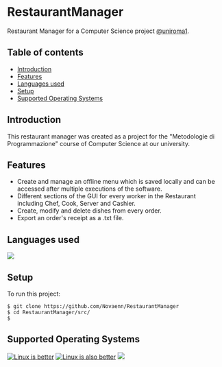 # RestaurantManager
Restaurant Manager for a Computer Science project [@uniroma1](http://www.uniroma1.it "@uniroma1").

## Table of contents
* [Introduction](#introduction)
* [Features](#features)
* [Languages used](#languages-used)
* [Setup](#setup)
* [Supported Operating Systems](#supported-operating-systems)

## Introduction
<p></pThis>This restaurant manager was created as a project for the "Metodologie di Programmazione" course of Computer Science at our university.</p>
	
	
## Features
- Create and manage an offline menu which is saved locally and can be accessed after multiple executions of the software.
- Different sections of the GUI for every worker in the Restaurant including Chef, Cook, Server and Cashier.
- Create, modify and delete dishes from every order.
- Export an order's receipt as a .txt file.

## Languages used
[![](https://img.shields.io/badge/Java-ED8B00?style=for-the-badge&logo=java&logoColor=white)](https://www.java.com/)

## Setup
To run this project:
```
$ git clone https://github.com/Novaenn/RestaurantManager
$ cd RestaurantManager/src/
$ 
```
## Supported Operating Systems
[![](https://img.shields.io/badge/Windows-0078D6?style=for-the-badge&logo=windows&logoColor=white "Linux is better")](https://www.microsoft.com/it-it/windows) [![](https://img.shields.io/badge/mac%20os-000000?style=for-the-badge&logo=apple&logoColor=white "Linux is also better")](https://www.apple.com/it/macos/) [![](https://img.shields.io/badge/Linux-FCC624?style=for-the-badge&logo=linux&logoColor=black)](https://archlinux.org/ "Perfection.")
